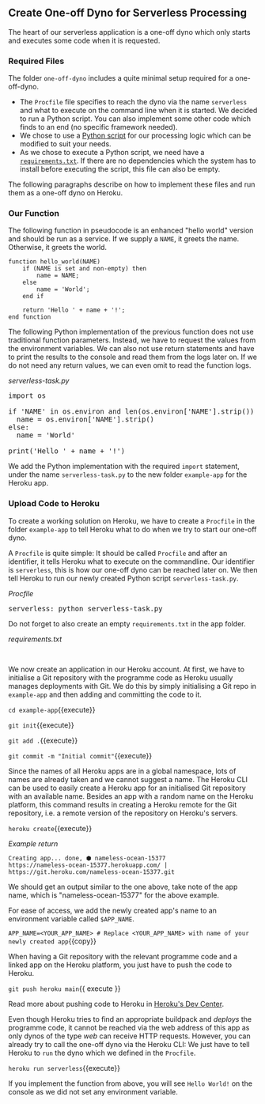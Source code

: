 ## Create One-off Dyno for Serverless Processing

The heart of our serverless application is a one-off dyno which only starts and executes some code when it is requested.

### Required Files

The folder `one-off-dyno` includes a quite minimal setup required for a one-off-dyno.

-   The `Procfile` file specifies to reach the dyno via the name `serverless` and what to execute
    on the command line when it is started. We decided to run a Python script. You can also implement some other code which
    finds to an end (no specific framework needed).
-   We chose to use a [Python script](https://github.com/felix-seifert/serverless-on-heroku/blob/main/one-off-dyno/serverless-task.py) for our processing logic which can be modified to
    suit your needs.
-   As we chose to execute a Python script, we need have a [`requirements.txt`](https://github.com/felix-seifert/serverless-on-heroku/blob/main/one-off-dyno/requirements.txt). If there
    are no dependencies which the system has to install before executing the script, this file can also be empty.

The following paragraphs describe on how to implement these files and run them as a one-off dyno on Heroku.

### Our Function

The following function in pseudocode is an enhanced "hello world" version and should be run as a service. If we supply
a `NAME`, it greets the name. Otherwise, it greets the world.

```
function hello_world(NAME)
    if (NAME is set and non-empty) then
        name = NAME;
    else
        name = 'World';
    end if

    return 'Hello ' + name + '!';
end function
```

The following Python implementation of the previous function does not use traditional function parameters. Instead, we
have to request the values from the environment variables. We can also not use return statements and have to print the
results to the console and read them from the logs later on. If we do not need any return values, we can even omit to
read the function logs.

_serverless-task.py_

<pre class="file" data-filename="serverless-task.py" data-target="replace">
import os

if 'NAME' in os.environ and len(os.environ['NAME'].strip()) > 0:
  name = os.environ['NAME'].strip()
else:
  name = 'World'

print('Hello ' + name + '!')
</pre>

We add the Python implementation with the required `import` statement, under the name `serverless-task.py` to the new folder `example-app` for the Heroku app.

### Upload Code to Heroku

To create a working solution on Heroku, we have to create a `Procfile` in the folder `example-app` to tell Heroku what
to do when we try to start our one-off dyno.

A `Procfile` is quite simple: It should be called `Procfile` and after an identifier, it tells Heroku what to execute
on the commandline. Our identifier is `serverless`, this is how our one-off dyno can be reached later on. We then tell
Heroku to run our newly created Python script `serverless-task.py`.

_Procfile_

<pre class="file" data-filename="Procfile" data-target="replace">
serverless: python serverless-task.py
</pre>

Do not forget to also create an empty `requirements.txt` in the app folder.

_requirements.txt_

<pre class="file" data-filename="requirements.txt" data-target="replace">

</pre>

We now create an application in our Heroku account. At first, we have to initialise a Git repository with the programme
code as Heroku usually manages deployments with Git. We do this by simply initialising a Git repo in `example-app` and
then adding and committing the code to it.

`cd example-app`{{execute}}

`git init`{{execute}}

`git add .`{{execute}}

`git commit -m "Initial commit"`{{execute}}

Since the names of all Heroku apps are in a global namespace, lots of names are already taken and we cannot suggest a
name. The Heroku CLI can be used to easily create a Heroku app for an initialised Git repository with an available name.
Besides an app with a random name on the Heroku platform, this command results in creating a Heroku remote for the Git
repository, i.e. a remote version of the repository on Heroku's servers.

`heroku create`{{execute}}

_Example return_

```log
Creating app... done, ⬢ nameless-ocean-15377
https://nameless-ocean-15377.herokuapp.com/ | https://git.heroku.com/nameless-ocean-15377.git
```

We should get an output similar to the one above, take note of the app name, which is "nameless-ocean-15377" for the above example.

For ease of access, we add the newly created app's name to an environment variable called `$APP_NAME`.

`APP_NAME=<YOUR_APP_NAME> # Replace <YOUR_APP_NAME> with name of your newly created app`{{copy}}

When having a Git repository with the relevant programme code and a linked app on the Heroku platform, you just have to
push the code to Heroku.

`git push heroku main`{{ execute }}

Read more about pushing code to Heroku in [Heroku's Dev Center](https://devcenter.heroku.com/articles/git).

Even though Heroku tries to find an appropriate buildpack and _deploys_ the programme code, it cannot be reached via
the web address of this app as only dynos of the type _web_ can receive HTTP requests. However, you can already try to
call the one-off dyno via the Heroku CLI: We just have to tell Heroku to `run` the dyno which we defined in the
`Procfile`.

`heroku run serverless`{{execute}}

If you implement the function from above, you will see `Hello World!` on the console as we did not set any environment
variable.
